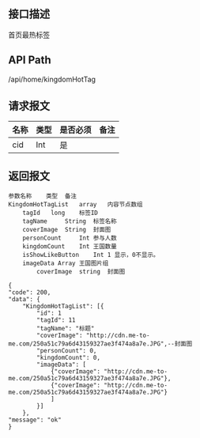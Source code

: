 ## 接口描述
首页最热标签 
## API Path
/api/home/kingdomHotTag
## 请求报文
|名称|类型|是否必须|备注|
|:-|:-|:-|:-
|cid|Int|是|
## 返回报文
    参数名称	类型	备注
    KingdomHotTagList	array	内容节点数组
    	tagId   long	标签ID
    	tagName     String	标签名称
    	coverImage	String	封面图
        personCount	    Int	参与人数
    	kingdomCount	Int	王国数量
    	isShowLikeButton    Int	1 显示，0不显示。
    	imageData Array	王国图片组 
			coverImage	string	封面图
    	
    {
    "code": 200,
    "data": {
        "KingdomHotTagList": [{
            "id": 1
            "tagId": 11
            "tagName": "标题"
            "coverImage": "http://cdn.me-to-me.com/250a51c79a6d43159327ae3f474a8a7e.JPG",--封面图
            "personCount": 0,
            "kingdomCount": 0,
			"imageData": [
				{"coverImage": "http://cdn.me-to-me.com/250a51c79a6d43159327ae3f474a8a7e.JPG"},
				{"coverImage": "http://cdn.me-to-me.com/250a51c79a6d43159327ae3f474a8a7e.JPG"}
				]
            }]
        },
    "message": "ok"
    }
    
